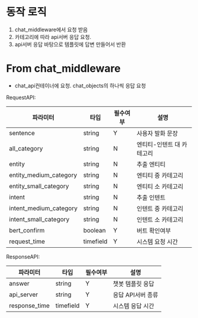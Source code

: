 

# 동작 로직

1. chat_middleware에서 요청 받음
2. 카테고리에 따라 api서버 응답 요청.
3. api서버 응답 바탕으로 템플릿에 답변 만들어서 반환

# From chat_middleware

- chat_api컨테이너에 요청. chat_objects의 하나씩 응답 요청

RequestAPI:

| 파라미터                   | 타입        | 필수여부 | 설명             |
|------------------------|-----------|------|----------------|
| sentence               | string    | Y    | 사용자 발화 문장      |
| all_category           | string    | N    | 엔티티-인텐트 대 카테고리 |
| entity                 | string    | N    | 추출 엔티티         |
| entity_medium_category | string    | N    | 엔티티 중 카테고리     |
| entity_small_category  | string    | N    | 엔티티 소 카테고리     |
| intent                 | string    | N    | 추출 인텐트         |
| intent_medium_category | string    | N    | 인텐트 중 카테고리     |
| intent_small_category  | string    | N    | 인텐트 소 카테고리     |
| bert_confirm           | boolean   | Y    | 버트 확인여부        |
| request_time           | timefield | Y    | 시스템 요청 시간      |



ResponseAPI:

| 파라미터          | 타입        | 필수여부 | 설명          |
|---------------|-----------|------|-------------|
| answer        | string    | Y    | 챗봇 템플릿 응답   |
| api_server    | string    | Y    | 응답 API서버 종류 |
| response_time | timefield | Y    | 시스템 응답 시간   |
